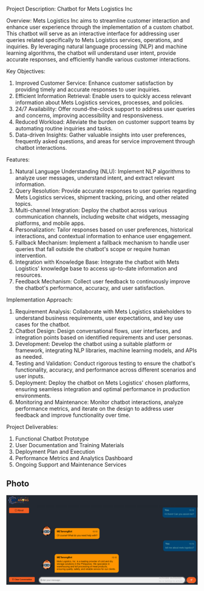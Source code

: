 Project Description: Chatbot for Mets Logistics Inc

Overview:
Mets Logistics Inc aims to streamline customer interaction and enhance user experience through the implementation of a custom chatbot. This chatbot will serve as an interactive interface for addressing user queries related specifically to Mets Logistics services, operations, and inquiries. By leveraging natural language processing (NLP) and machine learning algorithms, the chatbot will understand user intent, provide accurate responses, and efficiently handle various customer interactions.

Key Objectives:

1. Improved Customer Service: Enhance customer satisfaction by providing timely and accurate responses to user inquiries.
2. Efficient Information Retrieval: Enable users to quickly access relevant information about Mets Logistics services, processes, and policies.
3. 24/7 Availability: Offer round-the-clock support to address user queries and concerns, improving accessibility and responsiveness.
4. Reduced Workload: Alleviate the burden on customer support teams by automating routine inquiries and tasks.
5. Data-driven Insights: Gather valuable insights into user preferences, frequently asked questions, and areas for service improvement through chatbot interactions.

Features:

1. Natural Language Understanding (NLU): Implement NLP algorithms to analyze user messages, understand intent, and extract relevant information.
2. Query Resolution: Provide accurate responses to user queries regarding Mets Logistics services, shipment tracking, pricing, and other related topics.
3. Multi-channel Integration: Deploy the chatbot across various communication channels, including website chat widgets, messaging platforms, and mobile apps.
4. Personalization: Tailor responses based on user preferences, historical interactions, and contextual information to enhance user engagement.
5. Fallback Mechanism: Implement a fallback mechanism to handle user queries that fall outside the chatbot's scope or require human intervention.
6. Integration with Knowledge Base: Integrate the chatbot with Mets Logistics' knowledge base to access up-to-date information and resources.
7. Feedback Mechanism: Collect user feedback to continuously improve the chatbot's performance, accuracy, and user satisfaction.

Implementation Approach:

1. Requirement Analysis: Collaborate with Mets Logistics stakeholders to understand business requirements, user expectations, and key use cases for the chatbot.
2. Chatbot Design: Design conversational flows, user interfaces, and integration points based on identified requirements and user personas.
3. Development: Develop the chatbot using a suitable platform or framework, integrating NLP libraries, machine learning models, and APIs as needed.
4. Testing and Validation: Conduct rigorous testing to ensure the chatbot's functionality, accuracy, and performance across different scenarios and user inputs.
5. Deployment: Deploy the chatbot on Mets Logistics' chosen platforms, ensuring seamless integration and optimal performance in production environments.
6. Monitoring and Maintenance: Monitor chatbot interactions, analyze performance metrics, and iterate on the design to address user feedback and improve functionality over time.

Project Deliverables:

1. Functional Chatbot Prototype
2. User Documentation and Training Materials
3. Deployment Plan and Execution
4. Performance Metrics and Analytics Dashboard
5. Ongoing Support and Maintenance Services

## Photo
![User Interface](static/imgs/interface.png)